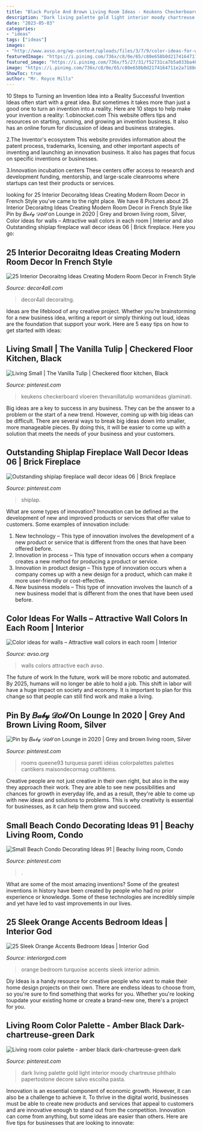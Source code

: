 ```yaml
---
title: "Black Purple And Brown Living Room Ideas - Keukens Checkerboard Vloeren Thevanillatulip Womanideas Glaminati"
description: "Dark living palette gold light interior moody chartreuse phthalo papertostone decore salvo escolha pasta"
date: "2023-05-03"
categories:
- "ideas"
tags: ["ideas"]
images:
- "http://www.avso.org/wp-content/uploads/files/3/7/9/color-ideas-for-walls-attractive-wall-colors-in-each-room-22-379.jpg"
featuredImage: "https://i.pinimg.com/736x/c8/0e/65/c80e658b0d2174164711e2a7188d0aeb.jpg"
featured_image: "https://i.pinimg.com/736x/f5/27/31/f52731ca7b5a033ba40623e9e3033319.jpg"
image: "https://i.pinimg.com/736x/c8/0e/65/c80e658b0d2174164711e2a7188d0aeb.jpg"
ShowToc: true
author: "Mr. Royce Mills"
---
```



10 Steps to Turning an Invention Idea into a Reality
Successful Invention Ideas often start with a great idea. But sometimes it takes more than just a good one to turn an invention into a reality. Here are 10 steps to help make your invention a reality:
1.obinocket.com This website offers tips and resources on starting, running, and growing an invention business. It also has an online forum for discussion of ideas and business strategies.

2.The Inventor's ecosystem This website provides information about the patent process, trademarks, licensing, and other important aspects of inventing and launching an innovation business. It also has pages that focus on specific inventions or businesses.

3.Innovation incubation centers These centers offer access to research and development funding, mentorship, and large-scale cleanrooms where startups can test their products or services.

	

		
looking for 25 Interior Decoraitng Ideas Creating Modern Room Decor in French Style you've came to the right place. We have 8 Pictures about 25 Interior Decoraitng Ideas Creating Modern Room Decor in French Style like Pin by 𝐵𝒶𝒷𝓎 𝒟𝑜𝓁𝓁 on Lounge in 2020 | Grey and brown living room, Silver, Color ideas for walls – Attractive wall colors in each room | Interior and also Outstanding shiplap fireplace wall decor ideas 06 | Brick fireplace. Here you go:
		
    
## 25 Interior Decoraitng Ideas Creating Modern Room Decor In French Style

<img loading=lazy src="https://decor4all.com/wp-content/uploads/2012/10/modern-interior-decorating-ideas-french-style-22.jpg" onerror="this.onerror=null;this.src='https://tse4.mm.bing.net/th?id=OIP.KEy9DUfuaNC4MGa-o3ldaQHaIV&amp;pid=15.1';" alt="25 Interior Decoraitng Ideas Creating Modern Room Decor in French Style">

_Source: decor4all.com_

>decor4all decoraitng. 

	

Ideas are the lifeblood of any creative project. Whether you’re brainstorming for a new business idea, writing a report or simply thinking out loud, ideas are the foundation that support your work. Here are 5 easy tips on how to get started with ideas: 

    
## Living Small | The Vanilla Tulip | Checkered Floor Kitchen, Black

<img loading=lazy src="https://i.pinimg.com/736x/85/0b/e9/850be93565595d5027afa6c2fe3ad710--checkered-floor-kitchen-home-decor-kitchen.jpg" onerror="this.onerror=null;this.src='https://tse3.mm.bing.net/th?id=OIP.pzDtTrQ36RNantDygmHetwAAAA&amp;pid=15.1';" alt="Living Small | The Vanilla Tulip | Checkered floor kitchen, Black">

_Source: pinterest.com_

>keukens checkerboard vloeren thevanillatulip womanideas glaminati. 

	

Big ideas are a key to success in any business. They can be the answer to a problem or the start of a new trend. However, coming up with big ideas can be difficult. There are several ways to break big ideas down into smaller, more manageable pieces. By doing this, it will be easier to come up with a solution that meets the needs of your business and your customers.

    
## Outstanding Shiplap Fireplace Wall Decor Ideas 06 | Brick Fireplace

<img loading=lazy src="https://i.pinimg.com/736x/c8/0e/65/c80e658b0d2174164711e2a7188d0aeb.jpg" onerror="this.onerror=null;this.src='https://tse3.mm.bing.net/th?id=OIP.CvIV2LONqiE1hl37apz5OAHaLJ&amp;pid=15.1';" alt="Outstanding shiplap fireplace wall decor ideas 06 | Brick fireplace">

_Source: pinterest.com_

>shiplap. 

	

What are some types of innovation?
Innovation can be defined as the development of new and improved products or services that offer value to customers. Some examples of innovation include: 
1. New technology – This type of innovation involves the development of a new product or service that is different from the ones that have been offered before.
2. Innovation in process – This type of innovation occurs when a company creates a new method for producing a product or service.
3. Innovation in product design – This type of innovation occurs when a company comes up with a new design for a product, which can make it more user-friendly or cost-effective.
4. New business models – This type of innovation involves the launch of a new business model that is different from the ones that have been used before.

    
## Color Ideas For Walls – Attractive Wall Colors In Each Room | Interior

<img loading=lazy src="http://www.avso.org/wp-content/uploads/files/3/7/9/color-ideas-for-walls-attractive-wall-colors-in-each-room-22-379.jpg" onerror="this.onerror=null;this.src='https://tse2.mm.bing.net/th?id=OIP.VWyDBKIrQ1_JrhZ4UCDN1wHaJ4&amp;pid=15.1';" alt="Color ideas for walls – Attractive wall colors in each room | Interior">

_Source: avso.org_

>walls colors attractive each avso. 

	

The future of work
In the future, work will be more robotic and automated. By 2025, humans will no longer be able to hold a job. This shift in labor will have a huge impact on society and economy. It is important to plan for this change so that people can still find work and make a living.

    
## Pin By 𝐵𝒶𝒷𝓎 𝒟𝑜𝓁𝓁 On Lounge In 2020 | Grey And Brown Living Room, Silver

<img loading=lazy src="https://i.pinimg.com/736x/32/db/9b/32db9b5f4231ff4216e9b447a23d0687.jpg" onerror="this.onerror=null;this.src='https://tse2.mm.bing.net/th?id=OIP.i97LLDXivu-0Vo2MtUKhTwHaJ3&amp;pid=15.1';" alt="Pin by 𝐵𝒶𝒷𝓎 𝒟𝑜𝓁𝓁 on Lounge in 2020 | Grey and brown living room, Silver">

_Source: pinterest.com_

>rooms queene93 turquesa pareti idéias colorpalettes palettes cantikers maisondecormag craftitems. 

	

Creative people are not just creative in their own right, but also in the way they approach their work. They are able to see new possibilities and chances for growth in everyday life, and as a result, they're able to come up with new ideas and solutions to problems. This is why creativity is essential for businesses, as it can help them grow and succeed.

    
## Small Beach Condo Decorating Ideas 91 | Beachy Living Room, Condo

<img loading=lazy src="https://i.pinimg.com/736x/f5/27/31/f52731ca7b5a033ba40623e9e3033319.jpg" onerror="this.onerror=null;this.src='https://tse2.mm.bing.net/th?id=OIP.evDcif9GHKCRYTj1cTSpdgHaLF&amp;pid=15.1';" alt="Small Beach Condo Decorating Ideas 91 | Beachy living room, Condo">

_Source: pinterest.com_

>. 

	

What are some of the most amazing inventions?
Some of the greatest inventions in history have been created by people who had no prior experience or knowledge. Some of these technologies are incredibly simple and yet have led to vast improvements in our lives.

    
## 25 Sleek Orange Accents Bedroom Ideas | Interior God

<img loading=lazy src="http://interiorgod.com/wp-content/uploads/2016/06/orange-and-turquoise-room.png" onerror="this.onerror=null;this.src='https://tse1.mm.bing.net/th?id=OIP.0T_BIwuOL4a4yEK3GWffwAHaJ4&amp;pid=15.1';" alt="25 Sleek Orange Accents Bedroom Ideas | Interior God">

_Source: interiorgod.com_

>orange bedroom turquoise accents sleek interior admin. 

	

Diy Ideas is a handy resource for creative people who want to make their home design projects on their own. There are endless ideas to choose from, so you're sure to find something that works for you. Whether you're looking toupdate your existing home or create a brand-new one, there's a project for you.

    
## Living Room Color Palette - Amber Black Dark-chartreuse-green Dark

<img loading=lazy src="https://i.pinimg.com/736x/62/d7/0d/62d70d9a0ff3aab82adbdb298bf9e769--long-fringes-decoration-design.jpg" onerror="this.onerror=null;this.src='https://tse4.mm.bing.net/th?id=OIP.avCcoag05WYDFdkwgO6cawC8FK&amp;pid=15.1';" alt="Living room color palette - amber black dark-chartreuse-green dark">

_Source: pinterest.com_

>dark living palette gold light interior moody chartreuse phthalo papertostone decore salvo escolha pasta. 

	

Innovation is an essential component of economic growth. However, it can also be a challenge to achieve it. To thrive in the digital world, businesses must be able to create new products and services that appeal to customers and are innovative enough to stand out from the competition. Innovation can come from anything, but some ideas are easier than others. Here are five tips for businesses that are looking to innovate:

